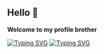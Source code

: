 ## Hello 👋
**Welcome to my profile brother** 

[![Typing SVG](https://readme-typing-svg.herokuapp.com?font=Fira+Code&weight=800&size=11&duration=4000&pause=2600&color=2EF75B&background=042227&width=435&lines=+Currently+working+on+several+projects%2C+description+will+be+updated.....;FlappyBird)](https://github.com/Midgardsormrm/flappy)
[![Typing SVG](https://readme-typing-svg.herokuapp.com?font=Fira+Code&duration=3000&pause=1000&color=F73DAF&width=435&lines=Curently+working+on+several+projects%2C+description+will+be+updated...;Flappy+Bird)]([https://git.io/typing-svg](https://github.com/Midgardsormrm/flappy))
<!--
**Midgardsormrm/Midgardsormrm** is a ✨ _special_ ✨ repository because its `README.md` (this file) appears on your GitHub profile.

Here are some ideas to get you started:

- 🔭 I’m currently working on ...
- 🌱 I’m currently learning ...
- 👯 I’m looking to collaborate on ...
- 🤔 I’m looking for help with ...
- 💬 Ask me about ...
- 📫 How to reach me: ...
- 😄 Pronouns: ...
- ⚡ Fun fact: ...
-->
